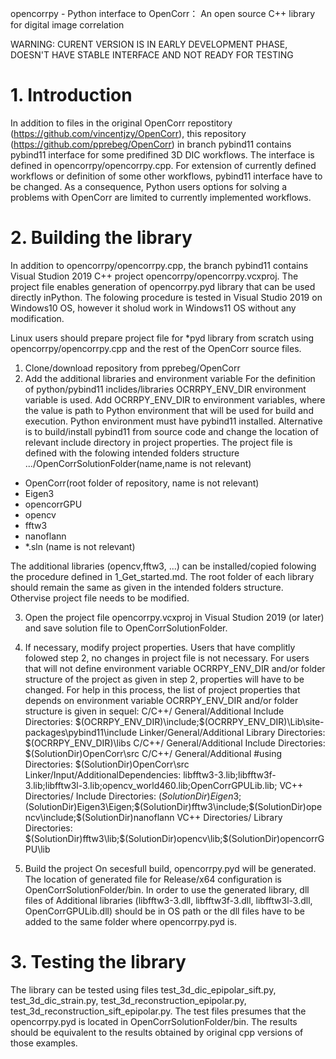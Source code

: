 opencorrpy - Python interface to OpenCorr： An open source C++ library for digital image correlation

WARNING: CURENT VERSION IS IN EARLY DEVELOPMENT PHASE, DOESN'T HAVE STABLE INTERFACE AND NOT READY FOR TESTING 

# 1. Introduction 
In addition to files in the original OpenCorr repostitory (https://github.com/vincentjzy/OpenCorr), this repository (https://github.com/pprebeg/OpenCorr) in branch pybind11 contains pybind11 interface for some predifined 3D DIC workflows. The interface is defined in opencorrpy/opencorrpy.cpp. For extension of currently defined workflows or definition of some other workflows, pybind11 interface have to be changed. As a consequence, Python users options for solving a problems with OpenCorr are limited to currently implemented workflows.

# 2. Building the library 
In addition to opencorrpy/opencorrpy.cpp, the branch pybind11 contains Visual Studion 2019 C++ project  opencorrpy/opencorrpy.vcxproj. The project file enables generation of opencorrpy.pyd library that can be used directly inPython.
The folowing procedure is tested in Visual Studio 2019 on Windows10 OS, however it sholud work in Windows11 OS without any modification. 

Linux users should prepare project file for *pyd library from scratch using opencorrpy/opencorrpy.cpp and the rest of the OpenCorr source files. 

1. Clone/download repository from pprebeg/OpenCorr
2. Add the additional libraries and environment variable
For the definition of python/pybind11 inclides/libraries OCRRPY_ENV_DIR environment variable is used. Add OCRRPY_ENV_DIR to environment variables, where the value is path to Python environment that will be used for build and execution. Python environment must have pybind11 installed. Alternative is to build/install pybind11 from source code and change the location of relevant include directory in project properties.
The project file is defined with the folowing intended folders structure
.../OpenCorrSolutionFolder(name,name is not relevant) 
- OpenCorr(root folder of repository, name is not relevant)
- Eigen3
- opencorrGPU
- opencv
- fftw3
- nanoflann
- *.sln (name is not relevant)

The additional libraries (opencv,fftw3, ...) can be installed/copied folowing the procedure defined in 1_Get_started.md. The root folder of each library should remain the same as given in the intended folders structure. Othervise project file needs to be modified.

3. Open the project file opencorrpy.vcxproj in Visual Studion 2019 (or later) and save solution file to OpenCorrSolutionFolder.

4. If necessary, modify project properties.
Users that have complitly folowed step 2, no changes in project file is not necessary.
For users that will not define environment variable OCRRPY_ENV_DIR and/or folder structure of the project as given in step 2,  properties will have to be changed. For help in this process, the list of project properties that depends on environment variable OCRRPY_ENV_DIR and/or folder structure is given in sequel:
C/C++/ General/Additional Include Directories: $(OCRRPY_ENV_DIR)\include;$(OCRRPY_ENV_DIR)\Lib\site-packages\pybind11\include
Linker/General/Additional Library Directories: $(OCRRPY_ENV_DIR)\libs
C/C++/ General/Additional Include Directories: $(SolutionDir)OpenCorr\src
C/C++/ General/Additional #using Directories: $(SolutionDir)OpenCorr\src
Linker/Input/AdditionalDependencies: libfftw3-3.lib;libfftw3f-3.lib;libfftw3l-3.lib;opencv_world460.lib;OpenCorrGPULib.lib;
VC++ Directories/ Include Directories: $(SolutionDir)Eigen3;$(SolutionDir)Eigen3\Eigen;$(SolutionDir)fftw3\include;$(SolutionDir)opencv\include;$(SolutionDir)nanoflann
VC++ Directories/ Library Directories: $(SolutionDir)fftw3\lib;$(SolutionDir)opencv\lib;$(SolutionDir)opencorrGPU\lib

5. Build the project
On secesfull build, opencorrpy.pyd will be generated. The location of generated file for Release/x64 configuration is OpenCorrSolutionFolder/bin. In order to use the generated library, dll files of Additional libraries (libfftw3-3.dll, libfftw3f-3.dll, libfftw3l-3.dll, OpenCorrGPULib.dll) should be in OS path or the dll files have to be added to the same folder where opencorrpy.pyd is.

# 3.  Testing the library
The library can be tested using files test_3d_dic_epipolar_sift.py, test_3d_dic_strain.py, test_3d_reconstruction_epipolar.py, test_3d_reconstruction_sift_epipolar.py. The test files presumes that the opencorrpy.pyd is located in  OpenCorrSolutionFolder/bin. The results should be equivalent to the results obtained by original cpp versions of those examples.




 